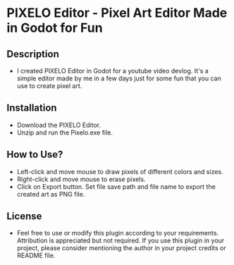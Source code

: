 # PIXELO Editor - Pixel Art Editor Made in Godot for Fun

## Description
- I created PIXELO Editor in Godot for a youtube video devlog. It's a simple editor made by me in a few days just for some fun that you can use to create pixel art.

## Installation
- Download the PIXELO Editor.
- Unzip and run the Pixelo.exe file.

## How to Use?
- Left-click and move mouse to draw pixels of different colors and sizes.
- Right-click and move mouse to erase pixels.
- Click on Export button. Set file save path and file name to export the created art as PNG file.
  
## License
- Feel free to use or modify this plugin according to your requirements. Attribution is appreciated but not required. If you use this plugin in your project, please consider mentioning the author in your project credits or README file.
